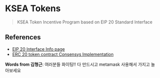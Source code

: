 # KSEA Tokens
> KSEA Token Incentive Program based on EIP 20 Standard Interface

## References

* [EIP 20 Interface Info page](https://github.com/ethereum/EIPs/blob/master/EIPS/eip-20.md)
* [ERC 20 token contract Consensys Implementation](https://github.com/ConsenSys/Tokens/blob/fdf687c69d998266a95f15216b1955a4965a0a6d/contracts/eip20/EIP20.sol)

**Words from 김형근**: 여러분들 화이팅!! 다 만드시고 metamask 사용해서 가지고 놀아보세요 
